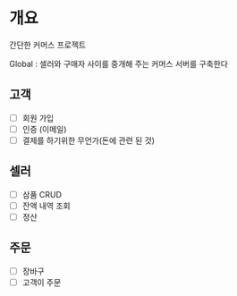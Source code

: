 # 개요
간단한 커머스 프로젝트

Global : 셀러와 구매자 사이를 중개해 주는 커머스 서버를 구축한다

## 고객
- [ ] 회원 가입
- [ ] 인증 (이메일)
- [ ] 결제를 하기위한 무언가(돈에 관련 된 것)

## 셀러
- [ ] 삼품 CRUD
- [ ] 잔액 내역 조회
- [ ] 정산

## 주문
- [ ] 장바구
- [ ] 고객이 주문
